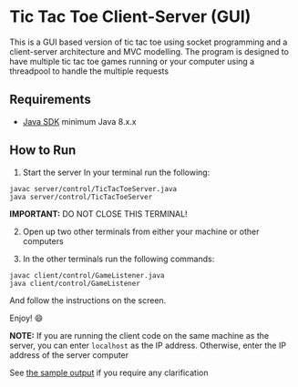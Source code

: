 # Tic Tac Toe Client-Server (GUI)

This is a GUI based version of tic tac toe using socket programming and a client-server architecture and MVC modelling.
The program is designed to have multiple tic tac toe games running or your computer using a threadpool to handle the multiple requests

## Requirements

- [Java SDK](https://www.oracle.com/java/technologies/javase-downloads.html) minimum Java 8.x.x

## How to Run

1. Start the server
In your terminal run the following:

```shell
javac server/control/TicTacToeServer.java
java server/control/TicTacToeServer
```
**IMPORTANT:** DO NOT CLOSE THIS TERMINAL!

2. Open up two other terminals from either your machine or other computers

3. In the other terminals run the following commands:

```shell
javac client/control/GameListener.java
java client/control/GameListener
```

And follow the instructions on the screen.

Enjoy! :smile:

**NOTE:** If you are running the client code on the same machine as the server, you can enter `localhost` as the IP address. Otherwise, enter the IP address of the server computer

See [the sample output](SampleOutput.pdf) if you require any clarification